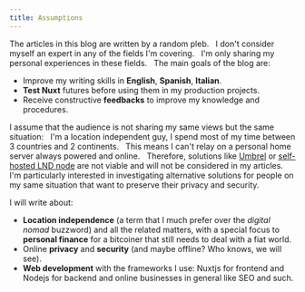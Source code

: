 ```yaml
---
title: Assumptions
---
```

The articles in this blog are written by a random pleb.  
I don't consider myself an expert in any of the fields I'm covering.  
I'm only sharing my personal experiences in these fields.  
The main goals of the blog are:
- Improve my writing skills in **English**, **Spanish**, **Italian**.
- **Test Nuxt** futures before using them in my production projects.
- Receive constructive **feedbacks** to improve my knowledge and procedures.

I assume that the audience is not sharing my same views but the same situation:  
I'm a location independent guy, I spend most of my time between 3 countries and 2 continents.  
This means I can't relay on a personal home server always powered and online.  
Therefore, solutions like [Umbrel](https://umbrel.com/) or [self-hosted LND node](https://github.com/lightningnetwork/lnd) are not viable and will not be considered in my articles.  
I'm particularly interested in investigating alternative solutions for people on my same situation that want to preserve their privacy and security.

I will write about:
- **Location independence** (a term that I much prefer over the *digital nomad* buzzword) and all the related matters, with a special focus to **personal finance** for a bitcoiner that still needs to deal with a fiat world.
- Online **privacy** and **security** (and maybe offline? Who knows, we will see).
- **Web development** with the frameworks I use: Nuxtjs for frontend and Nodejs for backend and online businesses in general like SEO and such.